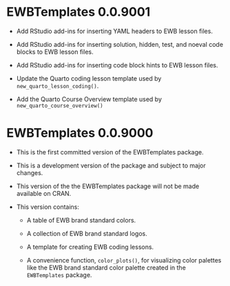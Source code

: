 # EWBTemplates 0.0.9001

* Add RStudio add-ins for inserting YAML headers to EWB lesson files.

* Add RStudio add-ins for inserting solution, hidden, test, and noeval code blocks to EWB lesson files.

* Add RStudio add-ins for inserting code block hints to EWB lesson files.

* Update the Quarto coding lesson template used by `new_quarto_lesson_coding()`.

* Add the Quarto Course Overview template used by `new_quarto_course_overview()`

# EWBTemplates 0.0.9000

* This is the first committed version of the EWBTemplates package.

* This is a development version of the package and subject to major changes.

* This version of the the EWBTemplates package will not be made available on
CRAN.

* This version contains:

  * A table of EWB brand standard colors.

  * A collection of EWB brand standard logos.

  * A template for creating EWB coding lessons.

  * A convenience function, `color_plots()`, for visualizing color palettes
  like the EWB brand standard color palette created in the `EWBTemplates`
  package.
